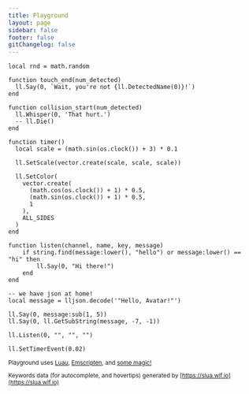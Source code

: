 ```yaml
---
title: Playground
layout: page
sidebar: false
footer: false
gitChangelog: false
---
```


<div class="relative m-5 md:mx-8 md:my-7 flex flex-col gap-3 [&>h1]:text-xl">

<SLuaRepl class="flex flex-col min-h-[calc(100vh-10.25rem)]" storage-key="playground">

```luau
local rnd = math.random

function touch_end(num_detected)
  ll.Say(0, `Wait, you're not {ll.DetectedName(0)}!`)
end

function collision_start(num_detected)
  ll.Whisper(0, 'That hurt.')
  -- ll.Die()
end

function timer()
  local scale = (math.sin(os.clock()) + 3) * 0.1

  ll.SetScale(vector.create(scale, scale, scale))

  ll.SetColor(
    vector.create(
      (math.cos(os.clock()) + 1) * 0.5,
      (math.sin(os.clock()) + 1) * 0.5,
      1
    ),
    ALL_SIDES
  )
end

function listen(channel, name, key, message)
	if string.find(message:lower(), "hello") or message:lower() == "hi" then
		ll.Say(0, "Hi there!")
	end
end

-- we have json at home!
local message = lljson.decode('"Hello, Avatar!"')

ll.Say(0, message:sub(1, 5))
ll.Say(0, ll.GetSubString(message, -7, -1))

ll.Listen(0, "", "", "")

ll.SetTimerEvent(0.02)
```

</SLuaRepl>

<small class="text-xs text-right text-muted-foreground [&_a]:underline [&_a]:hover:text-primary-foreground">

Playground uses [Luau](https://luau.org), [Emscripten](https://emscripten.org), and [some magic!](https://github.com/gwigz/slua/tree/main/packages/slua-web)

Keywords data (for autocomplete, and hovertips) generated by [https://slua.wlf.io](https://slua.wlf.io)

</small>

</div>
